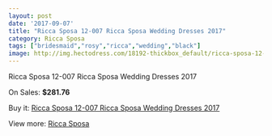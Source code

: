 ```yaml
---
layout: post
date: '2017-09-07'
title: "Ricca Sposa 12-007 Ricca Sposa Wedding Dresses 2017"
category: Ricca Sposa
tags: ["bridesmaid","rosy","ricca","wedding","black"]
image: http://img.hectodress.com/18192-thickbox_default/ricca-sposa-12-007-ricca-sposa-wedding-dresses-2013.jpg
---
```

Ricca Sposa 12-007 Ricca Sposa Wedding Dresses 2017

On Sales: **$281.76**
<a href="https://www.hectodress.com/ricca-sposa/8597-ricca-sposa-12-007-ricca-sposa-wedding-dresses-2013.html"><amp-img layout="responsive" width="600" height="600" src="//img.hectodress.com/18192-thickbox_default/ricca-sposa-12-007-ricca-sposa-wedding-dresses-2013.jpg" alt="Ricca Sposa 12-007 Ricca Sposa Wedding Dresses 2017 0" /></a>
<a href="https://www.hectodress.com/ricca-sposa/8597-ricca-sposa-12-007-ricca-sposa-wedding-dresses-2013.html"><amp-img layout="responsive" width="600" height="600" src="//img.hectodress.com/18194-thickbox_default/ricca-sposa-12-007-ricca-sposa-wedding-dresses-2013.jpg" alt="Ricca Sposa 12-007 Ricca Sposa Wedding Dresses 2017 1" /></a>
<a href="https://www.hectodress.com/ricca-sposa/8597-ricca-sposa-12-007-ricca-sposa-wedding-dresses-2013.html"><amp-img layout="responsive" width="600" height="600" src="//img.hectodress.com/18193-thickbox_default/ricca-sposa-12-007-ricca-sposa-wedding-dresses-2013.jpg" alt="Ricca Sposa 12-007 Ricca Sposa Wedding Dresses 2017 2" /></a>

Buy it: [Ricca Sposa 12-007 Ricca Sposa Wedding Dresses 2017](https://www.hectodress.com/ricca-sposa/8597-ricca-sposa-12-007-ricca-sposa-wedding-dresses-2013.html "Ricca Sposa 12-007 Ricca Sposa Wedding Dresses 2017")

View more: [Ricca Sposa](https://www.hectodress.com/145-ricca-sposa "Ricca Sposa")
